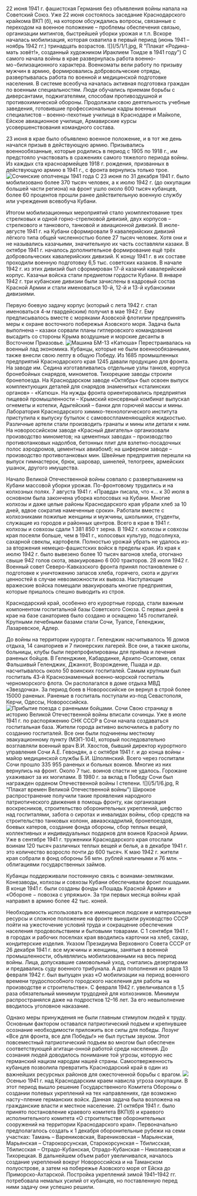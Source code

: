22 июня 1941 г. фашистская Германия без объявления войны напала на Советский Союз. Уже 22 июня состоялось заседание Краснодарского крайкома ВКП (б), на котором обсуждались вопросы, связанные с переходом на военное положение – проблемы обеспечения связью, организации митингов, быстрейшей уборки урожая и т.п. Вскоре началась мобилизация, которая охватила в первый период (июнь 1941 – ноябрь 1942 гг.) тринадцать  возрастов. 
![](/5/1/1.jpg, R "Плакат «Родина-мать зовёт!», созданный художником Ираклием Тоидзе в 1941 году")
С самого начала войны в крае развернулась работа военно-мо¬билизационного характера. Военкоматы вели работу по призыву мужчин в армию, формировались добровольческие отряды, развертывалась работа по военной и медицинской подготовке населения. В системе всеобуча началась активная подготовка граждан по военным специальностям. Люди обучались приемам борьбы с диверсантами, поджигателями, способам противоздушной и противохимической обороны. Продолжали свою деятельность учебные заведения, готовившие профессиональные кадры военных специалистов – военно-пехотные училища в Краснодаре и Майкопе, Ейское авиационное училище, Армавирские курсы усовершенствования командного состава.

23 июня в крае было объявлено военное положение, и в тот же день начался призыв в действующую армию. Призывались военнообязанные, которые родились в период с 1905 по 1918 г., им предстояло участвовать в сражениях самого тяжелого периода войны. Из каждых ста красноармейцев 1918 г. рождения, призванных в действующую армию в 1941 г., с фронта вернулись только трое. 
![](/5/1/2.jpg "Сочинские ополченцы 1941 года")
С 23 июня по 31 декабря 1941 г. было мобилизовано более 370 тысяч человек, а к июлю 1942 г. (до оккупации большей части региона) на фронт ушло около 600 тысяч кубанцев, более 60 процентов прошли ранее действительную военную службу или учреждения всевобуча Кубани.

Итогом мобилизационных мероприятий стало укомплектование трех стрелковых и одной горно-стрелковой дивизий, двух корпусов – стрелкового и танкового, танковой и авиационной дивизий. В июле-августе 1941 г. на Кубани сформировали 9 кавалерийских дивизий лёгкого типа общей численностью более 27 тысяч человек. Хотя они и не назывались казачьими, значительную их часть составляли казаки. В октябре 1941 г. началось дополнительное формирование ещё трёх добровольческих кавалерийских дивизий. К концу 1941 г. в их составе проходили военную подготовку 6,5 тыс. советских казаков. В начале 1942 г. из этих дивизий был сформирован 17-й казачий кавалерийский корпус. Казачьи войска стали предметом гордости Кубани. В январе 1942 г. три кубанские дивизии были зачислены в кадровый состав Красной Армии и стали именоваться 10-й, 12-й и 13-й кубанскими дивизиями.

Первую боевую задачу корпус (который с лета 1942 г. стал именоваться 4-м гвардейским) получил в мае 1942 г. Ему предписывалось вместе с моряками Азовской флотилии предпринять меры к охране восточного побережья Азовского моря. Задача была выполнена – казаки сорвали планы гитлеровского командования высадить со стороны Крыма воздушные и морские десанты в Восточном Приазовье.
![](/5/1/4.jpg "Машина БМ-13 «Катюша»")
Перестраивалась на военный лад экономика. Кубанцы, которые не были военнообязанными, также внесли свою лепту в общую Победу. Из 1685 промышленных предприятий Краснодарского края 1245 давали продукцию для фронта. На заводе им. Седина изготавливались отдельные узлы танков, корпуса бронебойных снарядов, минометов. Тихорецкие заводы строили бронепоезда. На Краснодарском заводе «Октябрь» был освоен выпуск комплектующих деталей для снарядов знаменитых «сталинских органов» - «Катюш». На нужды фронта ориентировались предприятия пищевой промышленности – Крымский консервный комбинат выпускал огнеметы и котелки, Адыгейский – банки для горючей массы и мины. Лаборатория Краснодарского химико-технологического института приступила к выпуску бутылок с самовоспламеняющейся жидкостью. Различные артели стали производить гранаты и мины или детали к ним. На новороссийском заводе «Красный двигатель» организовали производство минометов; на цементных заводах – производство противотанковых надолбов, бетонных плит для взлетно-посадочных полос аэродромов, цементных авиабомб; на шиферном заводе – производство противотанковых мин. Швейные предприятия перешли на выпуск гимнастерок, брюк, шаровар, шинелей, телогреек, армейских ушанок, другого имущества. 

Начало Великой Отечественной войны совпало с развертыванием на Кубани массовой уборки урожая. По-фронтовому трудились и на колхозных полях. 7 августа 1941 г. «Правда» писала, что «… к 30 июля в основном была закончена уборка колосовых на Кубани. Многие колхозы и даже целые районы Краснодарского края убрали хлеб за 10 дней, вдвое сократив намеченные сроки». Работали вместе с колхозниками пожилые женщины и мужчины, школьники, студенты, служащие из городов и районных центров. Всего в крае в 1941 г. колхозы и совхозы сдали 1 381 850 т зерна. В 1942 г. колхозы и совхозы края посеяли больше, чем в 1941 г., колосовых культур, подсолнуха, сахарной свеклы, картофеля. Полностью урожай убрать не удалось из-за вторжения немецко-фашистских войск в пределы края. Из края к июлю 1942 г. было вывезено более 10 тысяч вагонов хлеба, отогнано свыше 942 голов скота, эвакуировано 6 000 тракторов. 28 июля 1942 г. Военный совет Северо-Кавказского фронта принял постановление о подготовке к уничтожению запасов хлеба, горячего, скота и других ценностей в случае невозможности их вывоза. Наступающие вражеские войска помещали эвакуировать многие предприятия, которые пришлось спешно выводить из строя. 

Краснодарский край, особенно его курортные города, стали важным компонентом госпитальной базы Советского Союза. С первых дней в крае на базе санаториев было создано и оснащено 145 госпиталей. Крупными лечебными базами стали Сочи, Туапсе, Геленджик, Лазаревское, Адлер.

До войны на территории курорта г. Геленджик насчитывалось 16 домов отдыха, 14 санаториев и 7 пионерских лагерей. Все они, а также школы, больницы, клубы были перепрофилированы для приёма и лечения раненых бойцов. В Геленджике, Кабардинке, Архипо-Осиповке, селах Фальшивый Геленджик, Джанхот, Возрождение, Пшада и др. насчитывалось около 50 воинских госпиталей. Самым крупным был госпиталь 43-й Краснознаменный военно-морской госпиталь черноморского флота. Он располагался в доме отдыха МВД «Звездочка». За период боев в Новороссийске он вернул в строй более 15000 раненых. Раненые в госпиталь поступали из-под Севастополя, Керчи, Одессы, Новороссийска. 
![](/5/1/3.jpg "Прибытие поезда с ранеными бойцами. Сочи")
Свою страницу в историю Великой Отечественной войны вписали сочинцы. Уже в июле 1941 г. по распоряжению СНК СССР в Сочи начала создаваться госпитальная база. Жители города активно включились в работу по созданию госпиталей. Все они были подчинены местному эвакуационному пункту (МЭП-104), который последовательно возглавляли военный врач В.И. Хвостов, бывший директор курортного управления Сочи А.Е. Гевондян, а с октября 1941 г. и до конца войны - майор медицинской службы Б.И. Шполянский. Всего через госпитали Сочи прошло 335 955 раненых и больных воинов. Многие из них вернулись на фронт. Около 7 тыс. воинов спасти не удалось. Горожане ухаживают за их могилами. В 1980 г. за вклад в Победу Сочи был награжден орденом Отечественной войны I степени.
![](/5/1/6.jpg, R "Плакат времен Великой Отечественной войны")
Широкое распространение получили такие проявления народного патриотического движения в помощь фронту, как организация воскресников, строительство оборонительных укреплений, шефство над госпиталями, забота о сиротах и инвалидах войны, сбор средств на строительство танковых колонн, авиаэскадрилий, бронепоездов, боевых катеров, создание фонда обороны, сбор теплых вещей, коллективных и индивидуальных подарков для воинов Красной Армии. Уже в сентябре 1941 г. труженики Краснодарского края отослали воинам 120 тысяч различных теплых вещей и белья, а в декабре 1941 г. это количество возросло почти до 600 тысяч. К маю 1942 г. жители края собрали в фонд обороны 56 млн. рублей наличными и 76 млн. – облигациями государственных займов.  

Кубанцы поддерживали постоянную связь с воинами-земляками. Конезаводы, колхозы и совхозы Кубани обеспечивали фронт лошадьми. В конце 1941 г. были созданы фонды «Лошадь Красной Армии» и «Обороне − повозка с упряжью». За три первых месяца войны край направил в армию более 42 тыс. коней.

Необходимость использовать все имеющиеся людские и материальные ресурсы и сложное положение на фронте вынудили руководство СССР пойти на ужесточение условий труда и сокращение обеспечения населения продовольствием и бытовыми товарами. С 1 сентября 1941 г. в городах и рабочих поселках края вводились карточки на хлеб, сахар, кондитерские изделия. Указом Президиума Верховного Совета СССР от 26 декабря 1941 г. все мужчины и женщины, занятые в военной промышленности, объявлялись мобилизованными на весь период войны. Лица, допускавшие самовольный уход, считались дезертирами и предавались суду военного трибунала. А для пополнения их рядов 13 февраля 1942 г. был выпущен указ «О мобилизации на период военного времени трудоспособного городского населения для работы на производстве и строительстве». С февраля 1942 г. увеличивался в 1,5 раза обязательный минимум трудодней для колхозников. Минимум распространялся даже на подростков 12–16 лет. За его невыполнение вводилось уголовное наказание.

Однако меры принуждения не были главным стимулом людей к труду. Основным фактором оставался патриотический подъем и крепнувшее осознание необходимости приложить все силы для победы. Лозунг «Все для фронта, все для Победы!» не был пустым звуком. Этот повсеместный патриотический подъем во многом был обеспечен соответствующей агитаци-онной работой среди населения. До сознания людей доводилось понимание той угрозы, которую нес германский нацизм народам нашей страны. Самоотверженность кубанцев позволила превратить Краснодарский край в один из важнейших ресурсных районов для ожесточенной борьбы с врагом.
![](/5/1/8.jpg  "")
Осенью 1941 г. над Краснодарским краем нависла угроза оккупации. В этот период вышло решение Государственного Комитета Обороны о создании полевых укреплений на тех направлениях, где возможно насту¬пление германских войск. Данная задача была возложена на гражданские власти и местное население. 21 октября 1941 г. было принято постановление краевого комитета ВКП(б) и краевого исполнительного комитета «О строительстве оборонительных сооружений на территории Краснодарского края». Первоначально предполагалось создать к 1 декабря оборонительные рубежи на семи участках: Тамань – Варениковская, Варениковская – Марьянская, Марьянская – Старокорсунская, Старокорсунская – Тбилисская, Тбилисская – Отрадо-Кубанская, Отрадо-Кубанская – Николаевская и Тихорецкая. В дальнейшем объем работ увеличивался, началось создание укреплений вокруг Новороссийска и на Таманском полуострове, а затем на побережье Азовского моря от Ейска до Приморско-Ахтарской. Постройка укреплений зимой 1941–1942 гг. потребовала немалых усилий от кубанцев, но поставленную перед ними задачу они успешно решили.